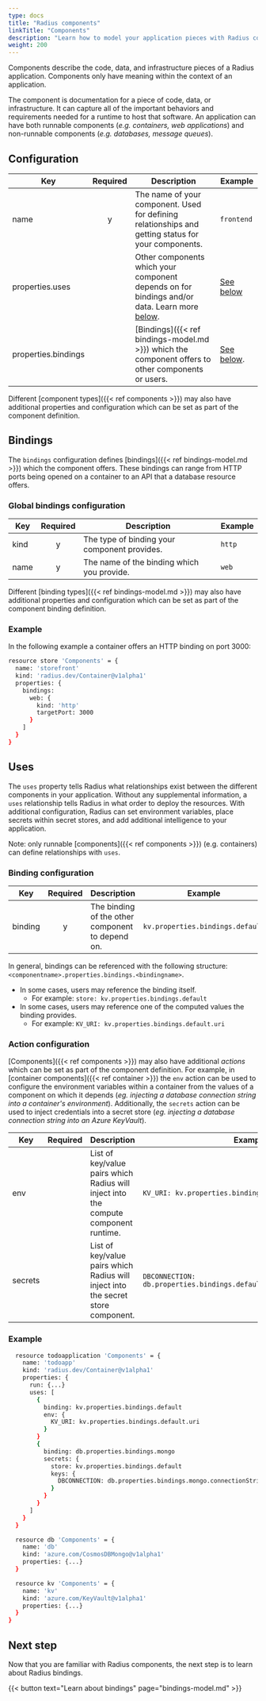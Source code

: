 ```yaml
---
type: docs
title: "Radius components"
linkTitle: "Components"
description: "Learn how to model your application pieces with Radius components."
weight: 200
---
```


Components describe the code, data, and infrastructure pieces of a Radius application. Components only have meaning within the context of an application.

The component is documentation for a piece of code, data, or infrastructure. It can capture all of the important behaviors and requirements needed for a runtime to host that software. An application can have both runnable components (*e.g. containers, web applications*) and non-runnable components (*e.g. databases, message queues*).

## Configuration

| Key  | Required | Description | Example |
|------|:--------:|-------------|---------|
| name | y | The name of your component. Used for defining relationships and getting status for your components. | `frontend`
| properties.uses | | Other components which your component depends on for bindings and/or data. Learn more [below](#uses). | [See below](#uses)
| properties.bindings | | [Bindings]({{< ref bindings-model.md >}}) which the component offers to other components or users. | [See below](#bindings).

Different [component types]({{< ref components >}}) may also have additional properties and configuration which can be set as part of the component definition.

## Bindings

The `bindings` configuration defines [bindings]({{< ref bindings-model.md >}}) which the component offers. These bindings can range from HTTP ports being opened on a container to an API that a database resource offers.

### Global bindings configuration

| Key  | Required | Description | Example |
|------|:--------:|-------------|---------|
| kind | y | The type of binding your component provides. | `http`
| name | y | The name of the binding which you provide. | `web`

Different [binding types]({{< ref bindings-model.md >}}) may also have additional properties and configuration which can be set as part of the component binding definition.

### Example

In the following example a container offers an HTTP binding on port 3000:

```sh
resource store 'Components' = {
  name: 'storefront'
  kind: 'radius.dev/Container@v1alpha1'
  properties: {
    bindings: 
      web: {
        kind: 'http'
        targetPort: 3000
      }
    ]
  }
}
```

## Uses

The `uses` property tells Radius what relationships exist between the different components in your application. Without any supplemental information, a `uses` relationship tells Radius in what order to deploy the resources. With additional configuration, Radius can set environment variables, place secrets within secret stores, and add additional intelligence to your application.

Note: only runnable [components]({{< ref components >}}) (e.g. containers) can define relationships with `uses`.

### Binding configuration

| Key  | Required | Description | Example |
|------|:--------:|-------------|---------|
| binding | y | The binding of the other component to depend on. | `kv.properties.bindings.default`


In general, bindings can be referenced with the following structure: `<componentname>.properties.bindings.<bindingname>`.
- In some cases, users may reference the binding itself.   
  - For example: `store: kv.properties.bindings.default` 
- In some cases, users may reference one of the computed values the binding provides.   
  - For example: `KV_URI: kv.properties.bindings.default.uri` 

### Action configuration

[Components]({{< ref components >}}) may also have additional *actions* which can be set as part of the component definition. For example, in [container components]({{< ref container >}}) the `env` action can be used to configure the environment variables within a container from the values of a component on which it depends (*eg. injecting a database connection string into a container's environment*). Additionally, the `secrets` action can be used to inject credentials into a secret store (*eg. injecting a database connection string into an Azure KeyVault*).

| Key  | Required | Description | Example |
|------|:--------:|-------------|---------|
| env | | List of key/value pairs which Radius will inject into the compute component runtime.  | `KV_URI: kv.properties.bindings.default.uri`
| secrets | | List of key/value pairs which Radius will inject into the secret store component. | `DBCONNECTION: db.properties.bindings.default.mongo.connectionString`

### Example

```sh
  resource todoapplication 'Components' = {
    name: 'todoapp'
    kind: 'radius.dev/Container@v1alpha1'
    properties: {
      run: {...}
      uses: [
        {
          binding: kv.properties.bindings.default
          env: {
            KV_URI: kv.properties.bindings.default.uri
          }
        }
        {
          binding: db.properties.bindings.mongo
          secrets: {
            store: kv.properties.bindings.default
            keys: {
              DBCONNECTION: db.properties.bindings.mongo.connectionString
            }
          }
        }
      ]
    }
  }

  resource db 'Components' = {
    name: 'db'
    kind: 'azure.com/CosmosDBMongo@v1alpha1'
    properties: {...}
  }

  resource kv 'Components' = {
    name: 'kv'
    kind: 'azure.com/KeyVault@v1alpha1'
    properties: {...}
  }
}
```

## Next step

Now that you are familiar with Radius components, the next step is to learn about Radius bindings.

{{< button text="Learn about bindings" page="bindings-model.md" >}}
